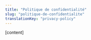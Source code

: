 ```yaml
---
title: "Politique de confidentialité"
slug: "politique-de-confidentialite"
translationKey: "privacy-policy"
---
```


[content]
